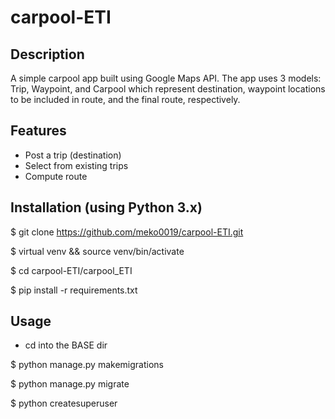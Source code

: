 carpool-ETI
====================================

## Description

A simple carpool app built using Google Maps API. The app uses 3 models: Trip, Waypoint, and Carpool which represent 
destination, waypoint locations to be included in route, and the final route, respectively. 

## Features 
- Post a trip (destination)
- Select from existing trips 
- Compute route 

## Installation (using Python 3.x)

$ git clone https://github.com/meko0019/carpool-ETI.git

$ virtual venv && source venv/bin/activate 

$ cd carpool-ETI/carpool_ETI

$ pip install -r requirements.txt

## Usage

- cd into the BASE dir

$ python manage.py makemigrations 

$ python manage.py migrate

$ python createsuperuser
